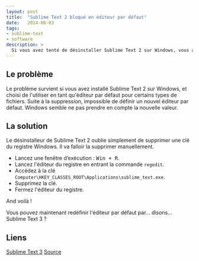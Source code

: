 ```yaml
---
layout: post
title:  "Sublime Text 2 bloqué en éditeur par défaut"
date:   2014-06-03
tags:
- sublime-text
- software
description: >
  Si vous avez tenté de désinstaller Sublime Text 2 sur Windows, vous avez peut-être constaté que celui-ci était bloqué en tant qu'éditeur par défaut.
---
```


## Le problème

Le problème survient si vous avez installé Sublime Text 2 sur Windows, et choisi de l'utiliser en tant qu'éditeur par défaut pour certains types de fichiers.
Suite à la suppression, impossible de définir un nouvel éditeur par défaut. Windows semble ne pas prendre en compte la nouvelle valeur.

## La solution

Le désinstalleur de Sublime Text 2 oublie simplement de supprimer une clé du registre Windows. Il va falloir la supprimer manuellement.

- Lancez une fenêtre d’exécution : <kbd>Win + R</kbd>.
- Lancez l'éditeur du registre en entrant la commande `regedit`.
- Accédez à la clé `Computer\HKEY_CLASSES_ROOT\Applications\sublime_text.exe`.
- Supprimez la clé.
- Fermez l'éditeur du registre.

And voilà !

Vous pouvez maintenant redéfinir l'éditeur par défaut par… disons… Sublime Text 3 ?


## Liens
[Sublime Text 3](https://www.sublimetext.com/3)
[Source](https://www.sublimetext.com/forum/viewtopic.php?t=13214)
